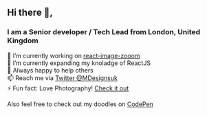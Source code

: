 ## Hi there 👋,
### I am a Senior developer / Tech Lead from London, United Kingdom
🔭 I’m currently working on [react-image-zooom](https://github.com/Mario-Duarte/react-image-zooom)<br/>
🌱 I’m currently expanding my knoladge of ReactJS<br/>
👯 Always happy to help others<br/>
📫 Reach me via [Twitter @MDesignsuk](https://twitter.com/MDesignsuk)<br/>
⚡ Fun fact: Love Photography! [Check it out](https://www.instagram.com/m.duarte_/)<br/>

Also feel free to check out my doodles on [CodePen](https://codepen.io/MarioDesigns)
<!--
**Mario-Duarte/Mario-Duarte** is a ✨ _special_ ✨ repository because its `README.md` (this file) appears on your GitHub profile.

Here are some ideas to get you started:

- 🔭 I’m currently working on ...
- 🌱 I’m currently learning ...
- 👯 I’m looking to collaborate on ...
- 🤔 I’m looking for help with ...
- 💬 Ask me about ...
- 📫 How to reach me: ...
- 😄 Pronouns: ...
- ⚡ Fun fact: ...
-->
